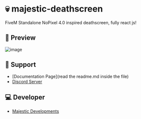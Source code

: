 # 💀 majestic-deathscreen
FiveM Standalone NoPixel 4.0 inspired deathscreen, fully react js!

## 👀 Preview
![image](https://github.com/majestic-development/majestic-deathscreen/assets/154363410/5e77384a-110f-4da4-813e-fe736ae2b127)



## 🤝 Support
- [Documentation Page](read the readme.md inside the file)
- [Discord Server](https://discord.gg/SbjjtT9WsG)

## 💻 Developer
- [Majestic Developments](https://discord.gg/SbjjtT9WsG)
